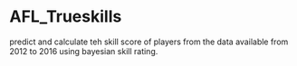 # AFL_Trueskills

predict and calculate teh skill score of players from the data available from 2012 to 2016 using bayesian skill rating.
